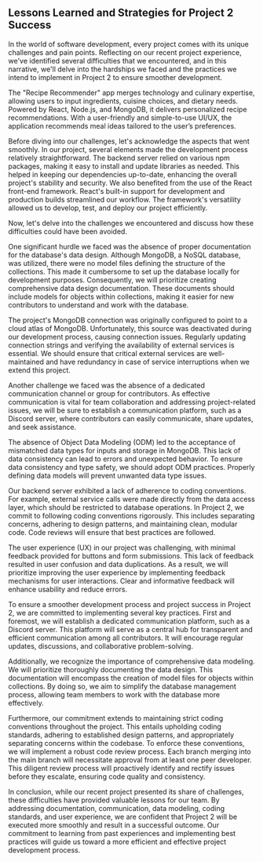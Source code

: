## Lessons Learned and Strategies for Project 2 Success

In the world of software development, every project comes with its unique challenges and pain points. Reflecting on our recent project experience, we've identified several difficulties that we encountered, and in this narrative, we'll delve into the hardships we faced and the practices we intend to implement in Project 2 to ensure smoother development.

The "Recipe Recommender" app merges technology and culinary expertise, allowing users to input ingredients, cuisine choices, and dietary needs. Powered by React, Node.js, and MongoDB, it delivers personalized recipe recommendations. With a user-friendly and simple-to-use UI/UX, the application recommends meal ideas tailored to the user’s preferences.

Before diving into our challenges, let's acknowledge the aspects that went smoothly. In our project, several elements made the development process relatively straightforward. The backend server relied on various npm packages, making it easy to install and update libraries as needed. This helped in keeping our dependencies up-to-date, enhancing the overall project's stability and security. We also benefited from the use of the React front-end framework. React's built-in support for development and production builds streamlined our workflow. The framework's versatility allowed us to develop, test, and deploy our project efficiently.

Now, let's delve into the challenges we encountered and discuss how these difficulties could have been avoided.

One significant hurdle we faced was the absence of proper documentation for the database's data design. Although MongoDB, a NoSQL database, was utilized, there were no model files defining the structure of the collections. This made it cumbersome to set up the database locally for development purposes. Consequently, we will prioritize creating comprehensive data design documentation. These documents should include models for objects within collections, making it easier for new contributors to understand and work with the database.

The project's MongoDB connection was originally configured to point to a cloud atlas of MongoDB. Unfortunately, this source was deactivated during our development process, causing connection issues. Regularly updating connection strings and verifying the availability of external services is essential. We should ensure that critical external services are well-maintained and have redundancy in case of service interruptions when we extend this project.

Another challenge we faced was the absence of a dedicated communication channel or group for contributors. As effective communication is vital for team collaboration and addressing project-related issues, we will be sure to establish a communication platform, such as a Discord server, where contributors can easily communicate, share updates, and seek assistance. 

The absence of Object Data Modeling (ODM) led to the acceptance of mismatched data types for inputs and storage in MongoDB. This lack of data consistency can lead to errors and unexpected behavior. To ensure data consistency and type safety, we should adopt ODM practices. Properly defining data models will prevent unwanted data type issues.

Our backend server exhibited a lack of adherence to coding conventions. For example, external service calls were made directly from the data access layer, which should be restricted to database operations. In Project 2, we commit to following coding conventions rigorously. This includes separating concerns, adhering to design patterns, and maintaining clean, modular code. Code reviews will ensure that best practices are followed.

The user experience (UX) in our project was challenging, with minimal feedback provided for buttons and form submissions. This lack of feedback resulted in user confusion and data duplications. As a result, we will prioritize improving the user experience by implementing feedback mechanisms for user interactions. Clear and informative feedback will enhance usability and reduce errors.

To ensure a smoother development process and project success in Project 2, we are committed to implementing several key practices. First and foremost, we will establish a dedicated communication platform, such as a Discord server. This platform will serve as a central hub for transparent and efficient communication among all contributors. It will encourage regular updates, discussions, and collaborative problem-solving.

Additionally, we recognize the importance of comprehensive data modeling. We will prioritize thoroughly documenting the data design. This documentation will encompass the creation of model files for objects within collections. By doing so, we aim to simplify the database management process, allowing team members to work with the database more effectively.

Furthermore, our commitment extends to maintaining strict coding conventions throughout the project. This entails upholding coding standards, adhering to established design patterns, and appropriately separating concerns within the codebase. To enforce these conventions, we will implement a robust code review process. Each branch merging into the main branch will necessitate approval from at least one peer developer. This diligent review process will proactively identify and rectify issues before they escalate, ensuring code quality and consistency.

In conclusion, while our recent project presented its share of challenges, these difficulties have provided valuable lessons for our team. By addressing documentation, communication, data modeling, coding standards, and user experience, we are confident that Project 2 will be executed more smoothly and result in a successful outcome. Our commitment to learning from past experiences and implementing best practices will guide us toward a more efficient and effective project development process.
